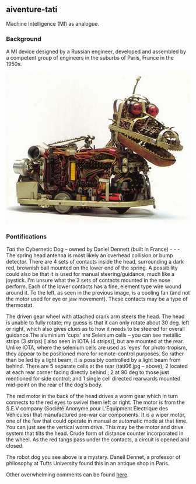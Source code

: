 ## aiventure-tati

Machine Intelligence (MI) as analogue.

### Background

A MI device designed by a Russian engineer, developed and assembled by a competent group of engineers in the suburbs of Paris, France in the 1950s.

![main](/images/main.jpeg)

### Pontifications

_Tati_ the Cybernetic Dog – owned by Daniel Dennett (built in France) - - - The spring head antenna is most likely an overhead collision or bump detector. There are 4 sets of contacts inside the head, surrounding a dark red, brownish ball mounted on the lower end of the spring. A possibility could also be that it is used for manual steering/guidance, much like a joystick. I'm unsure what the 3 sets of contacts mounted in the nose perform. Each of the lower contacts has a fine, element type wire wound around it. To the left, as seen in the previous image, is a cooling fan (and not the motor used for eye or jaw movement). These contacts may be a type of thermostat.

The driven gear wheel with attached crank arm steers the head. The head is unable to fully rotate; my guess is that it can only rotate about 30 deg. left or right, which also gives clues as to how it needs to be steered for overall guidance.The aluminium 'cups' are Selenium cells – you can see metallic strips (3 strips) [ also seen in IOTA (4 strips)], but are mounted at the rear. Unlike IOTA, where the selenium cells are used as 'eyes' for photo-tropism, they appear to be positioned more for remote-control purposes. So rather than be led by a light beam, it is possibly controlled by a light beam from behind. There are 5 separate cells at the rear (tati06.jpg – above); 2 located at each rear corner facing directly behind ; 2 at 90 deg to those just mentioned for side control; and 1 single cell directed rearwards mounted mid-point on the rear of the dog's body.

The red motor in the back of the head drives a worm gear which in turn connects to the red eyes to swivel them left or right. The motor is from the S.E.V company (Société Anonyme pour L’Équipment Électrique des Véhicules) that manufactured pre-war car components. It is a wiper motor, one of the few that could operate in manual or automatic mode at that time. You can just see the vertical worm drive. This may be the motor and drive system that tilts the head. Crude form of distance counter incorporated in the wheel. As the red tangs pass under the contacts, a circuit is opened and closed.

The robot dog you see above is a mystery. Daneil Dennet, a professor of philosophy at Tufts University found this in an antique shop in Paris.

Other overwhelming comments can be found [here](https://cyberneticzoo.com/cyberneticanimals/195x-tati-the-cybernetic-dog-owned-by-daniel-dennett-built-in-france-belgium/).
